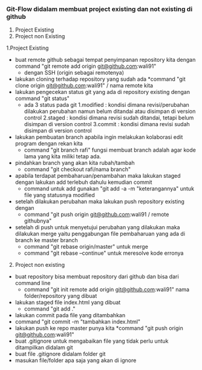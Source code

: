 ### Git-Flow didalam membuat project existing dan not existing di github
1. Project Existing
2. Project non Existing 

1.Project Existing
* buat remote github sebagai tempat penyimpanan repository kita dengan command "git remote add origin git@github.com:wali91"
  * dengan SSH (origin sebagai remotenya)
* lakukan cloning terhadap repository yang sudah ada 
  *command "git clone origin git@github.com:wali91" / nama remote kita
* lakukan pengecekan status git yang ada di repository existing dengan command "git status"
  * ada 3 status pada git
    1.modified : kondisi dimana revisi/perubahan dilakukan perubahan namun belum ditandai atau disimpan di version control
    2.staged : kondisi dimana revisi sudah ditandai, tetapi belum disimpan di version control
    3.commit : kondisi dimana revisi sudah disimpan di version control
* lakukan pembuatan branch apabila ingin melakukan kolaborasi edit program dengan rekan kita 
  * command "git branch rafi" fungsi membuat branch adalah agar kode lama yang kita miliki tetap ada.
* pindahkan branch yang akan kita rubah/tambah 
  * command "git checkout rafi/nama branch"
* apabila terdapat pembaharuan/penambahan maka lakukan staged dengan lakukan add terlebuh dahulu kemudian commit 
  * command untuk add gunakan "git add -a -m  "keterangannya" untuk file yang statusnya modified
* setelah dilakukan perubahan maka lakukan push repository existing dengan 
  * command "git push origin git@github.com:wali91 / remote githubnya"
* setelah di push untuk menyetujui perubahan yang dilakukan maka dilakukan merge yaitu penggabungan file pembaharuan  yang ada di branch ke master branch 
  * command "git rebase origin/master" untuk merge
  * command "git rebase –continue" untuk meresolve kode erronya
  
2. Project non existing
* buat repository bisa membuat repository dari github dan bisa dari command line 
  * command "git init remote add origin git@github.com:wali91" nama folder/repository yang dibuat
* lakukan staged file index.html yang dibuat
  * command "git add ." 
* lakukan commit pada file yang ditambahkan 
 * command "git commit -m "tambahkan index.html"
* lakukan push ke repo master punya kita 
 *command "git push origin git@github.com:wali91"
* buat .gitignore untuk mengabaikan file yang tidak perlu untuk ditampilkan didalam git
 * buat file .gitignore didalam folder git
 * masukan file/folder apa saja yang akan di ignore 
